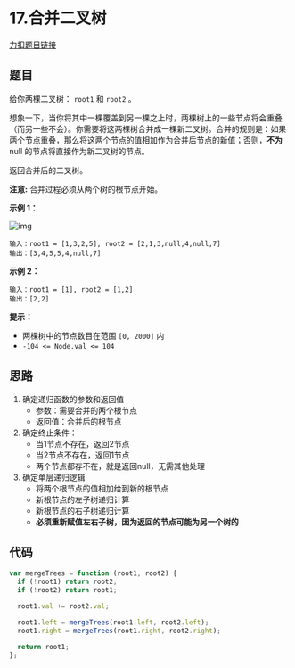 # 17.合并二叉树

[力扣题目链接](https://leetcode.cn/problems/merge-two-binary-trees/)

## 题目

给你两棵二叉树： `root1` 和 `root2` 。

想象一下，当你将其中一棵覆盖到另一棵之上时，两棵树上的一些节点将会重叠（而另一些不会）。你需要将这两棵树合并成一棵新二叉树。合并的规则是：如果两个节点重叠，那么将这两个节点的值相加作为合并后节点的新值；否则，**不为** null 的节点将直接作为新二叉树的节点。

返回合并后的二叉树。

**注意:** 合并过程必须从两个树的根节点开始。

 

**示例 1：**

![img](https://assets.leetcode.com/uploads/2021/02/05/merge.jpg)

```
输入：root1 = [1,3,2,5], root2 = [2,1,3,null,4,null,7]
输出：[3,4,5,5,4,null,7]
```

**示例 2：**

```
输入：root1 = [1], root2 = [1,2]
输出：[2,2]
```

 

**提示：**

- 两棵树中的节点数目在范围 `[0, 2000]` 内
- `-104 <= Node.val <= 104`

## 思路

1. 确定递归函数的参数和返回值
   - 参数：需要合并的两个根节点
   - 返回值：合并后的根节点
2. 确定终止条件：
   - 当1节点不存在，返回2节点
   - 当2节点不存在，返回1节点
   - 两个节点都存不在，就是返回null，无需其他处理
3. 确定单层递归逻辑
   - 将两个根节点的值相加给到新的根节点
   - 新根节点的左子树递归计算
   - 新根节点的右子树递归计算
   - **必须重新赋值左右子树，因为返回的节点可能为另一个树的**

## 代码

~~~js
var mergeTrees = function (root1, root2) {
  if (!root1) return root2;
  if (!root2) return root1;

  root1.val += root2.val;

  root1.left = mergeTrees(root1.left, root2.left);
  root1.right = mergeTrees(root1.right, root2.right);

  return root1;
};
~~~

